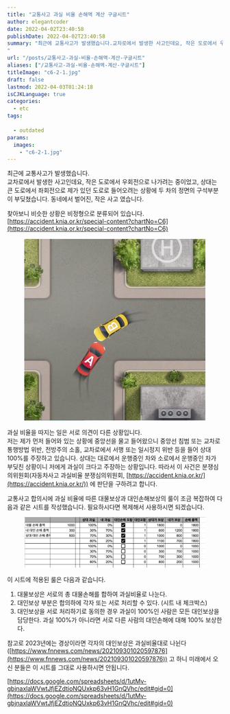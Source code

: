 ```yaml
---
title: "교통사고 과실 비율 손해액 계산 구글시트"
author: elegantcoder
date: 2022-04-02T23:40:58
publishDate: 2022-04-02T23:40:58
summary: "최근에 교통사고가 발생했습니다.교차로에서 발생한 사고인데요, 작은 도로에서 우회전으로 나가려는 중이었고, 상대는 큰 도로에서 좌회전으로 제가 있던 도로로 들어오려는 상황에 두 차의 정면의 구석부분이 부딪쳤습니다. 동네에서 벌어진, 작은 사고 였습니다. 찾아보니 비슷한 상황은 비정형으로 분류되어 있습니다. https://accident.knia.or.kr/special-content?chartNo=C6 과실 비율을 따지는 일은 서로 의견이 다른 상황입니다.저는 제가 먼저 들어와 있는 상황에 중앙선을 물고 들어왔으니 중앙선 침범 또는 [&hellip;]
"
url: "/posts/교통사고-과실-비율-손해액-계산-구글시트"
aliases: ["/교통사고-과실-비율-손해액-계산-구글시트"]
titleImage: "c6-2-1.jpg"
draft: false
lastmod: 2022-04-03T01:24:18
isCJKLanguage: true
categories:
  - etc
tags:

  - outdated
params:
  images:
    - "c6-2-1.jpg"
---
```

최근에 교통사고가 발생했습니다.  
교차로에서 발생한 사고인데요, 작은 도로에서 우회전으로 나가려는 중이었고, 상대는 큰 도로에서 좌회전으로 제가 있던 도로로 들어오려는 상황에 두 차의 정면의 구석부분이 부딪쳤습니다. 동네에서 벌어진, 작은 사고 였습니다.

찾아보니 비슷한 상황은 비정형으로 분류되어 있습니다. [https://accident.knia.or.kr/special-content?chartNo=C6](https://accident.knia.or.kr/special-content?chartNo=C6)

<figure><img src="c6-2-1.jpg" alt=""></figure>

과실 비율을 따지는 일은 서로 의견이 다른 상황입니다.  
저는 제가 먼저 들어와 있는 상황에 중앙선을 물고 들어왔으니 중앙선 침범 또는 교차로 통행방법 위반, 전방주의 소홀, 교차로에서 서행 또는 일시정지 위반 등을 들어 상대 100%를 주장하고 있습니다. 상대는 대로에서 운행중인 차와 소로에서 운행중인 차가 부딪친 상황이니 저에게 과실이 크다고 주장하는 상황입니다. 따라서 이 사건은 분쟁심의위원회(자동차사고 과실비율 분쟁심의위원회, [https://accident.knia.or.kr/](https://accident.knia.or.kr/)) 에 판단을 구하려고 합니다.

교통사고 합의시에 과실 비율에 따른 대물보상과 대인손해보상의 룰이 조금 복잡하여 다음과 같은 시트를 작성했습니다. 필요하시다면 복제해서 사용하시면 되겠습니다.

<figure><img src="image-1024x285.png" alt=""></figure>

이 시트에 적용된 룰은 다음과 같습니다.

1.  대물보상은 서로의 총 대물손해를 합하여 과실비율로 나눈다.
2.  대인보상 부분은 합의하에 각자 또는 서로 처리할 수 있다. (시트 내 체크박스)
3.  대인보상을 서로 처리하기로 동의한 경우 과실이 100%인 사람은 모든 대인보상을 담당한다. 과실 100%가 아니라면 서로 다른 사람의 대인손해에 대해 100% 보상한다.

참고로 2023년에는 경상이라면 각자의 대인보상은 과실비율대로 나뉜다([https://www.fnnews.com/news/202109301020597876](https://www.fnnews.com/news/202109301020597876)) 고 하니 미래에서 오신 분들은 이 시트를 그대로 사용하시면 안됩니다.

[https://docs.google.com/spreadsheets/d/1utMv-gbjnaxlaWVwtJfjEZdtioNQUxkp63vH1GnQVhc/edit#gid=0](https://docs.google.com/spreadsheets/d/1utMv-gbjnaxlaWVwtJfjEZdtioNQUxkp63vH1GnQVhc/edit#gid=0)
